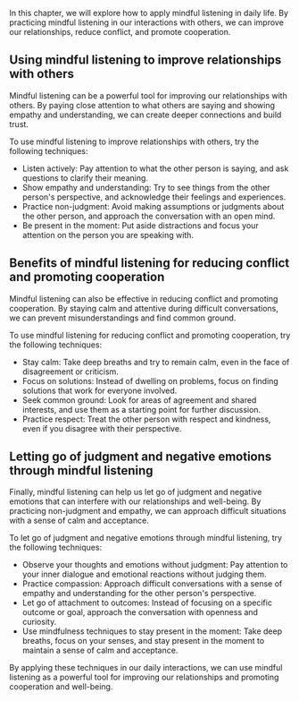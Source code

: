 
In this chapter, we will explore how to apply mindful listening in daily life. By practicing mindful listening in our interactions with others, we can improve our relationships, reduce conflict, and promote cooperation.

Using mindful listening to improve relationships with others
------------------------------------------------------------

Mindful listening can be a powerful tool for improving our relationships with others. By paying close attention to what others are saying and showing empathy and understanding, we can create deeper connections and build trust.

To use mindful listening to improve relationships with others, try the following techniques:

* Listen actively: Pay attention to what the other person is saying, and ask questions to clarify their meaning.
* Show empathy and understanding: Try to see things from the other person's perspective, and acknowledge their feelings and experiences.
* Practice non-judgment: Avoid making assumptions or judgments about the other person, and approach the conversation with an open mind.
* Be present in the moment: Put aside distractions and focus your attention on the person you are speaking with.

Benefits of mindful listening for reducing conflict and promoting cooperation
-----------------------------------------------------------------------------

Mindful listening can also be effective in reducing conflict and promoting cooperation. By staying calm and attentive during difficult conversations, we can prevent misunderstandings and find common ground.

To use mindful listening for reducing conflict and promoting cooperation, try the following techniques:

* Stay calm: Take deep breaths and try to remain calm, even in the face of disagreement or criticism.
* Focus on solutions: Instead of dwelling on problems, focus on finding solutions that work for everyone involved.
* Seek common ground: Look for areas of agreement and shared interests, and use them as a starting point for further discussion.
* Practice respect: Treat the other person with respect and kindness, even if you disagree with their perspective.

Letting go of judgment and negative emotions through mindful listening
----------------------------------------------------------------------

Finally, mindful listening can help us let go of judgment and negative emotions that can interfere with our relationships and well-being. By practicing non-judgment and empathy, we can approach difficult situations with a sense of calm and acceptance.

To let go of judgment and negative emotions through mindful listening, try the following techniques:

* Observe your thoughts and emotions without judgment: Pay attention to your inner dialogue and emotional reactions without judging them.
* Practice compassion: Approach difficult conversations with a sense of empathy and understanding for the other person's perspective.
* Let go of attachment to outcomes: Instead of focusing on a specific outcome or goal, approach the conversation with openness and curiosity.
* Use mindfulness techniques to stay present in the moment: Take deep breaths, focus on your senses, and stay present in the moment to maintain a sense of calm and acceptance.

By applying these techniques in our daily interactions, we can use mindful listening as a powerful tool for improving our relationships and promoting cooperation and well-being.
